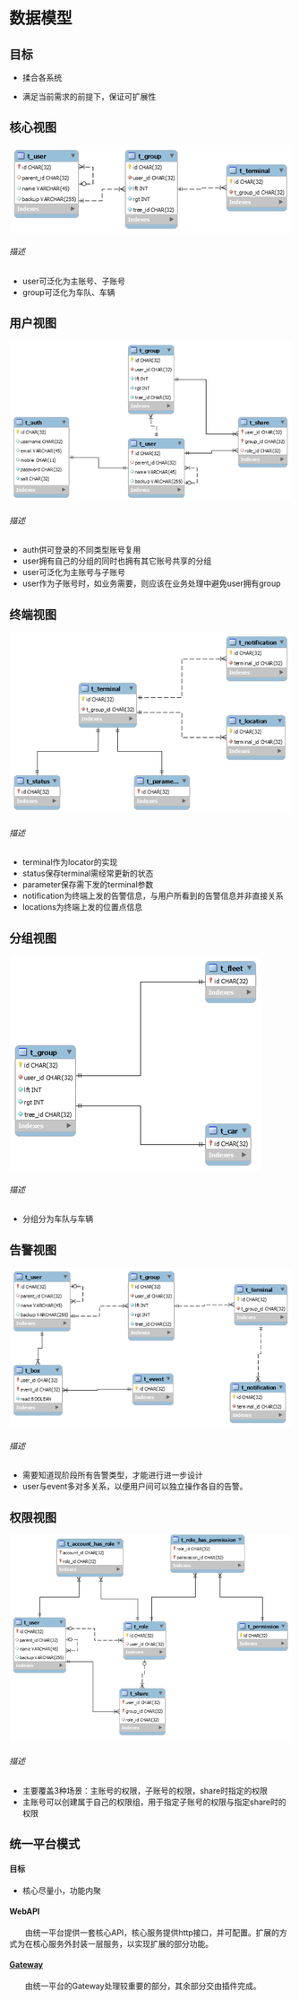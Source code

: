 # 数据模型

## 目标

* 揉合各系统

* 满足当前需求的前提下，保证可扩展性

## 核心视图
![](./pic/核心视图.png)
###### 描述
* user可泛化为主账号、子账号
* group可泛化为车队、车辆

## 用户视图
![](./pic/用户视图.png)
###### 描述
* auth供可登录的不同类型账号复用
* user拥有自己的分组的同时也拥有其它账号共享的分组
* user可泛化为主账号与子账号
* user作为子账号时，如业务需要，则应该在业务处理中避免user拥有group

## 终端视图
![](./pic/终端视图.png)
###### 描述
* terminal作为locator的实现
* status保存terminal需经常更新的状态
* parameter保存需下发的terminal参数
* notification为终端上发的告警信息，与用户所看到的告警信息并非直接关系
* locations为终端上发的位置点信息

## 分组视图
![](./pic/分组视图.png)
###### 描述
* 分组分为车队与车辆

## 告警视图
![](./pic/告警视图.png)
###### 描述
* 需要知道现阶段所有告警类型，才能进行进一步设计
* user与event多对多关系，以便用户间可以独立操作各自的告警。

## 权限视图
![](./pic/权限视图.png)
###### 描述
* 主要覆盖3种场景：主账号的权限，子账号的权限，share时指定的权限
* 主账号可以创建属于自己的权限组，用于指定子账号的权限与指定share时的权限

## 统一平台模式

#### 目标

* 核心尽量小，功能内聚

#### WebAPI
　　由统一平台提供一套核心API，核心服务提供http接口，并可配置。扩展的方式为在核心服务外封装一层服务，以实现扩展的部分功能。

#### [Gateway](./doc/gateway.md)
　　由统一平台的Gateway处理较重要的部分，其余部分交由插件完成。